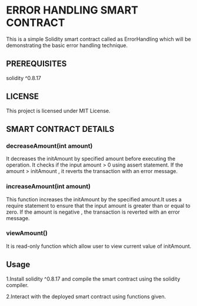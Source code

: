 # ERROR HANDLING SMART CONTRACT
This is a simple Solidity smart contract called as ErrorHandling which will be demonstrating the basic error handling technique.

## PREREQUISITES
solidity ^0.8.17

## LICENSE
This project is licensed under MIT License.

## SMART CONTRACT DETAILS
### decreaseAmount(int amount)
It decreases the initAmount by specified amount before executing the operation. It checks if the input amount > 0 using assert statement.
If the amount > initAmount , it reverts the transaction with an error message.

### increaseAmount(int amount)
This function increases the initAmount by the specified amount.It uses a require statement to ensure that the input amount is greater than or equal to zero. If the amount is negative , the transaction is reverted with an error message.

### viewAmount() 
It is read-only function which allow user to view current value of initAmount.

## Usage
1.Install solidity ^0.8.17 and compile the smart contract using the solidity compiler.

2.Interact with the deployed smart contract using functions given.
